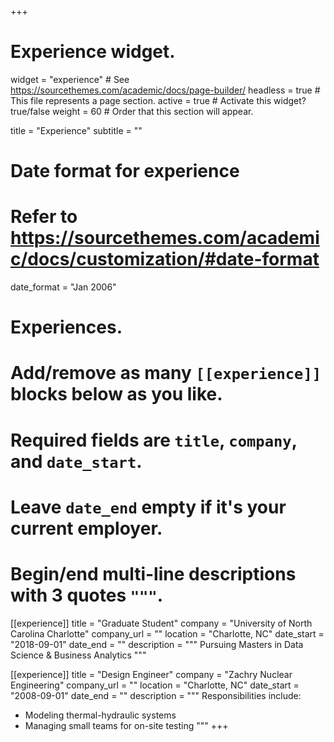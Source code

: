 +++
# Experience widget.
widget = "experience"  # See https://sourcethemes.com/academic/docs/page-builder/
headless = true  # This file represents a page section.
active = true  # Activate this widget? true/false
weight = 60  # Order that this section will appear.

title = "Experience"
subtitle = ""

# Date format for experience
#   Refer to https://sourcethemes.com/academic/docs/customization/#date-format
date_format = "Jan 2006"

# Experiences.
#   Add/remove as many `[[experience]]` blocks below as you like.
#   Required fields are `title`, `company`, and `date_start`.
#   Leave `date_end` empty if it's your current employer.
#   Begin/end multi-line descriptions with 3 quotes `"""`.

[[experience]]
  title = "Graduate Student"
  company = "University of North Carolina Charlotte"
  company_url = ""
  location = "Charlotte, NC"
  date_start = "2018-09-01"
  date_end = ""
  description = """
  Pursuing Masters in Data Science & Business Analytics
  """

[[experience]]
  title = "Design Engineer"
  company = "Zachry Nuclear Engineering"
  company_url = ""
  location = "Charlotte, NC"
  date_start = "2008-09-01"
  date_end = ""
  description = """
  Responsibilities include:
  
  * Modeling thermal-hydraulic systems
  * Managing small teams for on-site testing
  """
+++
